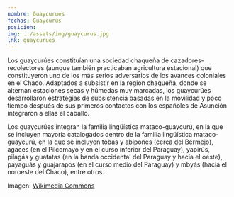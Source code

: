 ```yaml
---
nombre: Guaycurues
fechas: Guaycurús
posicion: 
img: ../assets/img/guaycurus.jpg
lnk: guaycurues
---
```


<p>Los guaycurúes constituían una sociedad chaqueña de cazadores-recolectores (aunque también practicaban agricultura estacional) que constituyeron uno de los más serios adversarios de los avances coloniales en el Chaco. Adaptados a subsistir en la región chaqueña, donde se alternan estaciones secas y húmedas muy marcadas, los guaycurúes desarrollaron estrategias de subsistencia basadas en la movilidad y poco tiempo después de sus primeros contactos con los españoles de Asunción integraron a ellas el caballo.</p>

<p>Los guaycurúes integran la familia lingüística mataco-guaycurú, en la que se incluyen mayoría catalogados dentro de la familia lingüística mataco-guaycurú, en la que se incluyen tobas y abipones (cerca del Bermejo), agaces (en el Pilcomayo y en el curso inferior del Paraguay), yapirús, pilagás y guatatas (en la banda occidental del Paraguay y hacia el oeste), payaguás y guajarapos (en el curso medio del Paraguay) y mbyás (hacia el noroeste del Chaco), entre otros.</p>

<span>Imagen: <a href="https://commons.wikimedia.org/wiki/File:Ind%C3%ADgenas_guaycurus_AN.tif" target="blank_">Wikimedia Commons</a></span>